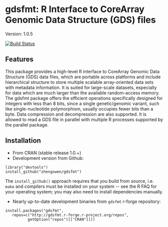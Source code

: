 gdsfmt: R Interface to CoreArray Genomic Data Structure (GDS) files
===

Version: 1.0.5

[![Build Status](https://travis-ci.org/zhengxwen/gdsfmt.png)](https://travis-ci.org/zhengxwen/gdsfmt)


## Features

This package provides a high-level R interface to CoreArray Genomic Data Structure (GDS) data files, which are portable across platforms and include hierarchical structure to store multiple scalable array-oriented data sets with metadata information. It is suited for large-scale datasets, especially for data which are much larger than the available random-access memory. The gdsfmt package offers the efficient operations specifically designed for integers with less than 8 bits, since a single genetic/genomic variant, such like single-nucleotide polymorphism, usually occupies fewer bits than a byte. Data compression and decompression are also supported. It is allowed to read a GDS file in parallel with multiple R processes supported by the parallel package.

## Installation

* From CRAN (stable release 1.0.+)
* Development version from Github:
```
library("devtools")
install_github("zhengxwen/gdsfmt")
```
The `install_github()` approach requires that you build from source, i.e. `make` and compilers must be installed on your system -- see the R FAQ for your operating system; you may also need to install dependencies manually.
* Nearly up-to-date development binaries from `gdsfmt` r-forge repository:
```
install.packages("gdsfmt",
   repos=c("http://gdsfmt.r-forge.r-project.org/repos",
          getOption("repos")[["CRAN"]]))
```
